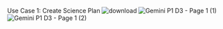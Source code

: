 Use Case 1: Create Science Plan
![download](https://github.com/user-attachments/assets/fd3a4d58-3bba-4f0e-9001-3d2e57ddb3db)
![Gemini P1 D3  - Page 1 (1)](https://github.com/user-attachments/assets/53b09973-d979-4c04-add2-ef7b92aa3711)
![Gemini P1 D3  - Page 1 (2)](https://github.com/user-attachments/assets/26a4a131-69f6-42c0-95f7-1c48777e5075)
